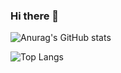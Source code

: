 ### Hi there 👋




![Anurag's GitHub stats](https://github-readme-stats.vercel.app/api?username=yashsingha99&show_icons=true&theme=radical)

![Top Langs](https://github-readme-stats.vercel.app/api/top-langs/?username=yashsingha99&layout=compact&theme=radical)
